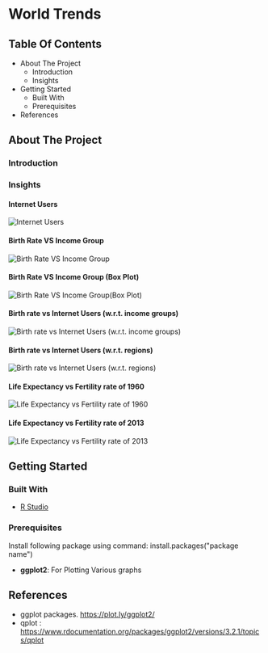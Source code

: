 # World Trends
## Table Of Contents
* About The Project
  * Introduction
  * Insights
* Getting Started
  * Built With
  * Prerequisites
* References

## About The Project
### Introduction


### Insights

#### Internet Users
![Internet Users](https://github.com/mukulgoyal19/World-Trends/blob/master/Code%20and%20Insights/Internet%20Users.png)

#### Birth Rate VS Income Group
![Birth Rate VS Income Group](https://github.com/mukulgoyal19/World-Trends/blob/master/Code%20and%20Insights/Birth%20Rate%20vs%20Income%20group.png)

#### Birth Rate VS Income Group (Box Plot)
![Birth Rate VS Income Group(Box Plot)](https://github.com/mukulgoyal19/World-Trends/blob/master/Code%20and%20Insights/Birth%20Rate%20vs%20Income%20group%20box%20Plot.png)

#### Birth rate vs Internet Users (w.r.t. income groups)
![Birth rate vs Internet Users (w.r.t. income groups)](https://github.com/mukulgoyal19/World-Trends/blob/master/Code%20and%20Insights/Birth%20rate%20vs%20Internet%20Users%20(wrt%20income%20groups).png)

#### Birth rate vs Internet Users (w.r.t. regions)
![Birth rate vs Internet Users (w.r.t. regions)](https://github.com/mukulgoyal19/World-Trends/blob/master/Code%20and%20Insights/Birth%20rate%20vs%20Internet%20Users%20(wrt%20regions).png)

#### Life Expectancy vs Fertility rate of 1960
![Life Expectancy vs Fertility rate of 1960](https://github.com/mukulgoyal19/World-Trends/blob/master/Code%20and%20Insights/Life%20Expectancy%20vs%20Fertility%20rate%20of%201960.png)

#### Life Expectancy vs Fertility rate of 2013
![Life Expectancy vs Fertility rate of 2013](https://github.com/mukulgoyal19/World-Trends/blob/master/Code%20and%20Insights/Life%20Expectancy%20vs%20Fertility%20rate%20of%202013.png)

## Getting Started
### Built With
* [R Studio](https://rstudio.com/products/rstudio/download/)

### Prerequisites
Install following package using command: install.packages("package name")
* **ggplot2**: For Plotting Various graphs
## References
* ggplot packages. https://plot.ly/ggplot2/
* qplot : https://www.rdocumentation.org/packages/ggplot2/versions/3.2.1/topics/qplot
